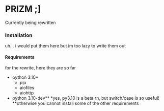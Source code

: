 # PRIZM ;]
Currently being rewritten

### Installation
uh... i would put them here but im too lazy to write them out
#### Requirements
for the rewrite, here they are so far
- python 3.10\*
  - pip
  - aiofiles
  - aiohttp
- python 3.10-dev\*\*
\*yes, py3.10 is a beta rn, but switch/case is so useful!
\*\*otherwise you cannot install some of the other requirements
